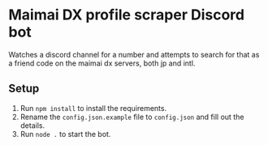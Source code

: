 # Maimai DX profile scraper Discord bot

Watches a discord channel for a number and attempts to search for that as a friend code on the maimai dx servers, both jp and intl.

## Setup

1. Run `npm install` to install the requirements.
4. Rename the `config.json.example` file to `config.json` and fill out the details.
5. Run `node .` to start the bot.

